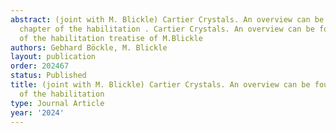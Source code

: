 ```yaml
---
abstract: (joint with M. Blickle) Cartier Crystals. An overview can be found in a
  chapter of the habilitation . Cartier Crystals. An overview can be found in a chapter
  of the habilitation treatise of M.Blickle
authors: Gebhard Böckle, M. Blickle
layout: publication
order: 202467
status: Published
title: (joint with M. Blickle) Cartier Crystals. An overview can be found in a chapter
  of the habilitation
type: Journal Article
year: '2024'
---
```

